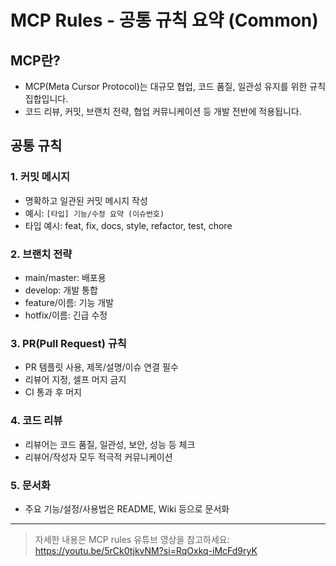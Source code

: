 # MCP Rules - 공통 규칙 요약 (Common)

## MCP란?
- MCP(Meta Cursor Protocol)는 대규모 협업, 코드 품질, 일관성 유지를 위한 규칙 집합입니다.
- 코드 리뷰, 커밋, 브랜치 전략, 협업 커뮤니케이션 등 개발 전반에 적용됩니다.

## 공통 규칙

### 1. 커밋 메시지
- 명확하고 일관된 커밋 메시지 작성
- 예시: `[타입] 기능/수정 요약 (이슈번호)`
- 타입 예시: feat, fix, docs, style, refactor, test, chore

### 2. 브랜치 전략
- main/master: 배포용
- develop: 개발 통합
- feature/이름: 기능 개발
- hotfix/이름: 긴급 수정

### 3. PR(Pull Request) 규칙
- PR 템플릿 사용, 제목/설명/이슈 연결 필수
- 리뷰어 지정, 셀프 머지 금지
- CI 통과 후 머지

### 4. 코드 리뷰
- 리뷰어는 코드 품질, 일관성, 보안, 성능 등 체크
- 리뷰어/작성자 모두 적극적 커뮤니케이션

### 5. 문서화
- 주요 기능/설정/사용법은 README, Wiki 등으로 문서화

---

> 자세한 내용은 MCP rules 유튜브 영상을 참고하세요: https://youtu.be/5rCk0tjkvNM?si=RqOxkq-iMcFd9ryK
